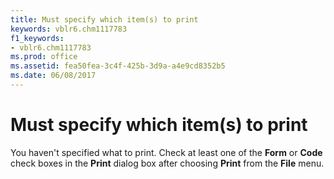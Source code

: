 ```yaml
---
title: Must specify which item(s) to print
keywords: vblr6.chm1117783
f1_keywords:
- vblr6.chm1117783
ms.prod: office
ms.assetid: fea50fea-3c4f-425b-3d9a-a4e9cd8352b5
ms.date: 06/08/2017
---
```



# Must specify which item(s) to print

You haven't specified what to print. Check at least one of the **Form** or **Code** check boxes in the **Print** dialog box after choosing **Print** from the **File** menu.


